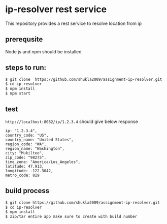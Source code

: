 ip-resolver rest service
===

This repository provides a rest service to resolve location from ip

prerequsite
---
Node js and npm should be installed

steps to run:
---

```bash
$ git clone  https://github.com/shukla2009/assignment-ip-resolver.git
$ cd ip-resolver
$ npm install
$ npm start
```
test
---
`http://localhost:8082/ip/1.2.3.4` should give below response

```
ip: "1.2.3.4",
country_code: "US",
country_name: "United States",
region_code: "WA",
region_name: "Washington",
city: "Mukilteo",
zip_code: "98275",
time_zone: "America/Los_Angeles",
latitude: 47.913,
longitude: -122.3042,
metro_code: 819
```

build process
---
```bash
$ git clone https://github.com/shukla2009/assignment-ip-resolver.git
$ cd ip-resolver
$ npm install
$ zip/tar entire app make sure to create with build number
```